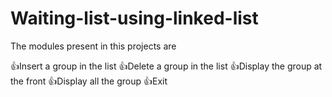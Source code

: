 # Waiting-list-using-linked-list

The modules present in this projects are 

👍Insert a group in the list
👍Delete a group in the list
👍Display the group at the front
👍Display all the group
👍Exit

